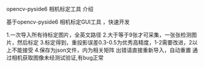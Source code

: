opencv-pyside6 相机标定工具
介绍

基于opencv-pyside6 相机标定GUI工具 ，快速开发
 
1.一次导入所有待标定图片，全英文路径
2.大于等于9张才可采集，一张张检测图片，然后标定
3.标定得到，重投影误差0.3-0.5为优秀高精度，1-2需要改进，2以上不能接受
4.保存为json文件，内为相关矩阵 出错请直接重新导入，自动重置 通过相机获取图像未经测试验证,有bug正常

